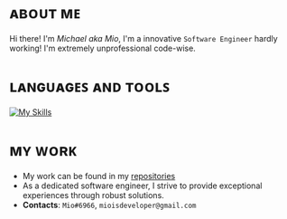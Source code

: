 # ᴀʙᴏᴜᴛ ᴍᴇ
Hi there! I'm *Michael aka Mio*, I'm a innovative `Software Engineer` hardly working! I'm extremely unprofessional code-wise. 

# ʟᴀɴɢᴜᴀɢᴇꜱ ᴀɴᴅ ᴛᴏᴏʟꜱ
[![My Skills](https://skillicons.dev/icons?i=java,rust,python,ts,nodejs,mongodb,mysql,idea,vscode)](https://skillicons.dev)

 # ᴍʏ ᴡᴏʀᴋ
 - My work can be found in my [repositories](https://github.com/MioCoding?tab=repositories)
 - As a dedicated software engineer, I strive to provide exceptional experiences through robust solutions.
 - **Contacts**: `Mio#6966`, `mioisdeveloper@gmail.com`

